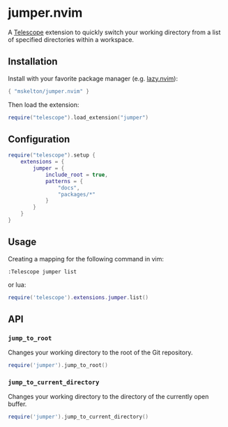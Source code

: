 # jumper.nvim

A [Telescope](https://github.com/nvim-telescope/telescope.nvim) extension to
quickly switch your working directory from a list of specified directories
within a workspace.

## Installation

Install with your favorite package manager (e.g. [lazy.nvim](https://github.com/folke/lazy.nvim)):

```lua
{ "mskelton/jumper.nvim" }
```

Then load the extension:

```lua
require("telescope").load_extension("jumper")
```

## Configuration

```lua
require("telescope").setup {
    extensions = {
        jumper = {
            include_root = true,
            patterns = {
                "docs",
                "packages/*"
            }
        }
    }
}
```

## Usage

Creating a mapping for the following command in vim:

```vim
:Telescope jumper list
```

or lua:

```lua
require('telescope').extensions.jumper.list()
```

## API

### `jump_to_root`

Changes your working directory to the root of the Git repository.

```lua
require('jumper').jump_to_root()
```

### `jump_to_current_directory`

Changes your working directory to the directory of the currently open buffer.

```lua
require('jumper').jump_to_current_directory()
```
